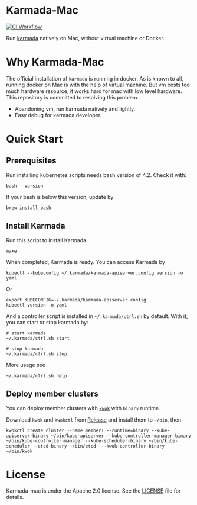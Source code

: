# Karmada-Mac

[![CI Workflow](https://github.com/ikaven1024/karmada-mac/actions/workflows/ci.yml/badge.svg)](https://github.com/ikaven1024/karmada-mac/actions/workflows/ci.yml)

Run [karmada](https://github.com/karmada-io/karmada) natively on Mac, without virtual machine or Docker.

# Why Karmada-Mac

The official installation of `karmada` is running in docker. As is known to all, running docker on Mac is with the help of virtual machine. But vm costs too much hardware resource, it works hard for mac with low level hardware.
This repository is committed to resolving this problem.
- Abandoning vm, run karmada natively and lightly.
- Easy debug for karmada developer.


# Quick Start

## Prerequisites

Run installing kubernetes scripts needs bash version of 4.2. Check it with:
```shell
bash --version
```
If your bash is below this version, update by
```shell
brew install bash
```

## Install Karmada

Run this script to install Karmada.
```shell
make
```

When completed, Karmada is ready. You can access Karmada by

```shell
kubectl --kubeconfig ~/.karmada/karmada-apiserver.config version -o yaml
```

Or
```shell
export KUBECONFIG=~/.karmada/karmada-apiserver.config
kubectl version -o yaml
```

And a controller script is installed in `~/.karmada/ctrl.sh` by default. With it, you can start or stop karmada by:
```shell
# start karmada
~/.karmada/ctrl.sh start

# stop karmada
~/.karmada/ctrl.sh stop
```

More usage see
```shell
~/.karmada/ctrl.sh help
```

## Deploy member clusters

You can deploy member clusters with [`kwok`](https://github.com/kubernetes-sigs/kwok) with `binary` runtime. 

Download `kwok` and `kwokctl` from [Release](https://github.com/kubernetes-sigs/kwok/releases) and install them to `~/bin`, then 

```shell
kwokctl create cluster --name member1 --runtime=binary --kube-apiserver-binary ~/bin/kube-apiserver --kube-controller-manager-binary ~/bin/kube-controller-manager --kube-scheduler-binary ~/bin/kube-scheduler --etcd-binary ~/bin/etcd  --kwok-controller-binary ~/bin/kwok
```

# License

Karmada-mac is under the Apache 2.0 license. See the [LICENSE](LICENSE) file for details.
